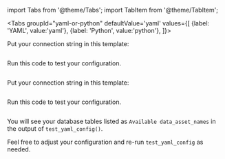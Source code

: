 import Tabs from '@theme/Tabs';
import TabItem from '@theme/TabItem';

<Tabs
  groupId="yaml-or-python"
  defaultValue='yaml'
  values={[
  {label: 'YAML', value:'yaml'},
  {label: 'Python', value:'python'},
  ]}>

<TabItem value="yaml">

Put your connection string in this template:

```YAML title="YAML" name="version-0.17.23 docs/docusaurus/versioned_docs/version-0.17.23/snippets/redshift_yaml_example.py datasource config"
```

Run this code to test your configuration.

```python title="Python" name="version-0.17.23 docs/docusaurus/versioned_docs/version-0.17.23/snippets/redshift_yaml_example.py test datasource config"
```
</TabItem>

<TabItem value="python">

Put your connection string in this template:

```python title="Python" name="version-0.17.23 docs/docusaurus/versioned_docs/version-0.17.23/snippets/redshift_python_example.py datasource config"
```

Run this code to test your configuration.

```python title="Python" name="version-0.17.23 docs/docusaurus/versioned_docs/version-0.17.23/snippets/redshift_python_example.py test datasource config"
```

</TabItem>

</Tabs>

You will see your database tables listed as `Available data_asset_names` in the output of `test_yaml_config()`.

Feel free to adjust your configuration and re-run `test_yaml_config` as needed.